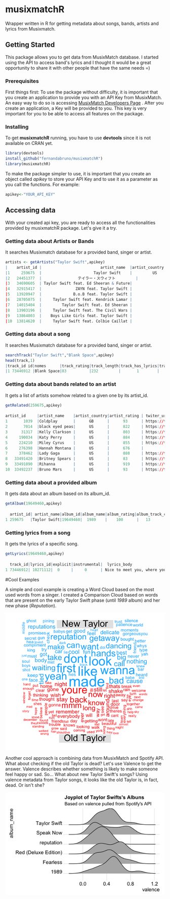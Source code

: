 # musixmatchR
Wrapper written in R for getting metadata about songs, bands, artists and lyrics from Musixmatch.

## Getting Started

This package allows you to get data from MusixMatch database. I started using the API to access band's lyrics and I thought it would be a great opportunity to share it with other people that have the same needs =)


### Prerequisites

First things first: To use the package without difficulty, it is important that you create an application to provide you with an API Key from MusixMatch. 
An easy way to do so is accessing [MusixMatch Developers Page](https://developer.musixmatch.com/admin/applications) . After you create an application, a Key will be provided to you. 
This key is very important for you to be able to access all features on the package.

### Installing
To get **musixmatchR** running, you have to use **devtools** since it is not available on CRAN yet.

```r
library(devtools)
install_github("fernandabruno/musixmatchR")
library(musixmatchR)
```
To make the package simpler to use, it is important that you create an object called *apikey* to store your API Key and to use it as a parameter as you call the functions.
For example:

```r
apikey<-"YOUR_API_KEY"
```

## Accessing data
With your created api key, you are ready to access all the functionalities provided by musixmatchR package. 
Let's give it a try.

### Getting data about Artists or Bands

It searches Musixmatch database for a provided band, singer or artist.

```r
artists <- getArtists("Taylor Swift",apikey)
|    artist_id |                          artist_name  |artist_country|artist_rating|twiter_url
|1     259675  |                       Taylor Swift    |         US   |        95   |https://twitter.com/taylorswift13
|2   24451377  |                テイラー・スウィフト         |              |        17   |
|3   34690605  | Taylor Swift feat. Ed Sheeran & Future|              |        61   |
|4   32915417  |               ZAYN feat. Taylor Swift |              |        61   |
|5   13920947  |              B.o.B feat. Taylor Swift |              |        39   |
|6   28705075  |     Taylor Swift feat. Kendrick Lamar |              |        45   |
|7   14015404  |         Taylor Swift feat. Ed Sheeran |              |        45   |
|8   13903196  |     Taylor Swift feat. The Civil Wars |              |        45   |
|9   13864003  |    Boys Like Girls feat. Taylor Swift |              |        40   |
|10  13814620  |     Taylor Swift feat. Colbie Caillat |              |        31   |                        
```
### Getting data about a song

It searches Musixmatch database for a provided band, singer or artist.

```r
searchTrack("Taylor Swift","Blank Space",apikey)
head(track,1)
|track_id id|nomes      |track_rating|track_length|track_has_lyrics|track_richsync|track_numfavs|album_name|track_release1 
|1 73446912 |Blank Space|83          |232         |       1        |             1|       118931|     1989 |2014-01-01T00:00:00Z
```

### Getting data about bands related to an artist

It gets a list of artists somehow related to a given one by its artist_id.

```r
getRelated(259675,apikey)

artist_id     |artist_name    |artist_country|artist_rating | twiter_url
1       1039  |Coldplay       |      GB      |      93      | https://twitter.com/coldplay
2       7014  |black eyed peas|      US      |      822     | https://twitter.com/bep
3      31317  |Kelly Clarkson |      US      |      803     | https://twitter.com/kelly_clarkson
4     190034  |Katy Perry     |      US      |      884     | https://twitter.com/katyperry
5     224210  |Miley Cyrus    |      US      |      855     | https://twitter.com/mileycyrus
6     276398  |Hannah Montana |      US      |      676     |                    
7     378462  |Lady Gaga      |      US      |      888     | https://twitter.com/ladygaga  
8   33491420  |Britney Spears |      US      |      83      | https://twitter.com/britneyspears
9   33491890  |Rihanna        |      US      |      919     | https://twitter.com/rihanna 
10  33492237  |Bruno Mars     |      US      |      93      | https://twitter.com/BRUNOMARS 
```

### Getting data about a provided album
It gets data about an album based on its album_id.

```r
getAlbum(19649460,apikey)

  artist_id| artist_name|album_id|album_name|album_rating|album_track_count|album_release_date|album_label             
1 259675   |Taylor Swift|19649460|  1989    |    100      |   13            |2014-01-01       |Album Universal Music Group International
```

### Getting lyrics from a song

It gets the lyrics of a specific song.

```r
getLyrics(19649460,apikey)

  track_id|lyrics_id|explicit|instrumental|  lyrics_body
1 73446912| 10271112|  0     |     0      | Nice to meet you, where you been? I could show you incredible things Magic, madness, heaven, sin Saw you there and I thought "Oh, my God, look at that face!" You look like my next mistake Love's a game, wanna play?  New money, suit and tie I can read you like a magazine Ain't it funny? Rumors fly And I know you heard about me So hey, let's be friends I'm dying to see how this one ends Grab your passport and my hand I can make the bad guys good for a weekend  So it's gonna be forever Or it's gonna go down in flames You can tell me when it's over If the high was worth the pain Got a long list of ex-lovers They'll tell you I'm insane 'Cause you know I love the players And you love the game  'Cause we're young and we're reckless We'll take this way too far It'll leave you breathless Or with a nasty scar Got a long list of ex-lovers ...  ******* This Lyrics is NOT for Commercial use ******* (1409617466548)
```
#Cool Examples

A simple and cool example is creating a Word Cloud based on the most used words from a singer. 
I created a Comparison Cloud based on words that are present on the early Taylor Swift phase (until *1989* album) and her new phase (*Reputation*).

<center><img src="examples/taylorcloud.png" alt="Comparison Cloud New Taylor x Old Taylor" style="width: 600px;"/></center>

Another cool approach is combining data from MusixMatch and Spotify API. What about checking if the old Taylor is dead?
Let's use Valence to get the answer. Valence describes whether something is likely to make someone feel happy or sad. So... What about new Taylor Swift's songs? Using valence metadata from Taylor songs, it looks like the old Taylor is, in fact, dead. Or isn't she? 

<center><img src="examples/valence.png" alt="Joyplot of Taylor Swifts songs from official albums" style="width: 600px;"/></center>
